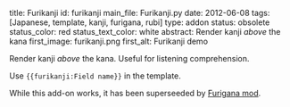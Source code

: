 title: Furikanji
id: furikanji
main_file: Furikanji.py
date: 2012-06-08
tags: [Japanese, template, kanji, furigana, rubi]
type: addon
status: obsolete
status_color: red
status_text_color: white
abstract: Render kanji <em>above</em> the kana
first_image: furikanji.png
first_alt: Furikanji demo

Render kanji *above* the kana. Useful for listening comprehension.

Use `{{furikanji:Field name}}` in the template.

While this add-on works, it has been superseeded by
[Furigana mod](/Furigana_mod.html).

